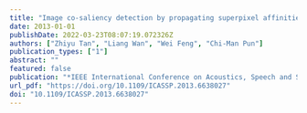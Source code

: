 ```yaml
---
title: "Image co-saliency detection by propagating superpixel affinities"
date: 2013-01-01
publishDate: 2022-03-23T08:07:19.072326Z
authors: ["Zhiyu Tan", "Liang Wan", "Wei Feng", "Chi-Man Pun"]
publication_types: ["1"]
abstract: ""
featured: false
publication: "*IEEE International Conference on Acoustics, Speech and Signal Processing, ICASSP 2013, Vancouver, BC, Canada, May 26-31, 2013*"
url_pdf: "https://doi.org/10.1109/ICASSP.2013.6638027"
doi: "10.1109/ICASSP.2013.6638027"
---
```


